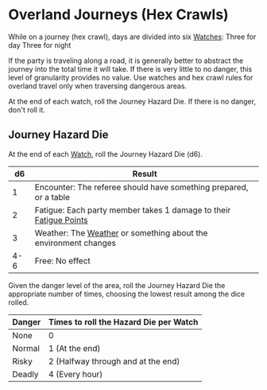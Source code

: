 # Overland Journeys (Hex Crawls)

While on a journey (hex crawl), days are divided into six [Watches](Watches.md): 
	Three for day
	Three for night 

If the party is traveling along a road, it is generally better to abstract the journey into the total time it will take. If there is very little to no danger, this level of granularity provides no value. Use watches and hex crawl rules for overland travel only when traversing dangerous areas.

At the end of each watch, roll the Journey Hazard Die. If there is no danger, don't roll it.

## Journey Hazard Die

At the end of each [Watch](Watches.md), roll the Journey Hazard Die (d6).

| d6  | Result                                                                                                                                           |
| --- | ------------------------------------------------------------------------------------------------------------------------------------------------ |
| 1   | Encounter: The referee should have something prepared, or a table                                                                                |
| 2   | Fatigue: Each party member takes 1 damage to their [Fatigue Points](../Player%20Character%20Components/Derived%20Statistics/Fatigue%20Points.md) |
| 3   | Weather: The [Weather](../Hazards/Weather.md) or something about the environment changes                                                         |
| 4-6 | Free: No effect                                                                                                                                  |
Given the danger level of the area, roll the Journey Hazard Die the appropriate number of times, choosing the lowest result among the dice rolled.

| Danger | Times to roll the Hazard Die per Watch |
| ------ | -------------------------------------- |
| None   | 0                                      |
| Normal | 1 (At the end)                         |
| Risky  | 2 (Halfway through and at the end)     |
| Deadly | 4 (Every hour)                         |
